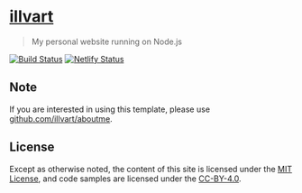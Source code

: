 # [illvart](https://github.com/illvart/illvart)

> My personal website running on Node.js

[![Build Status](https://travis-ci.com/illvart/illvart.svg?branch=master)](https://travis-ci.com/illvart/illvart)
[![Netlify Status](https://api.netlify.com/api/v1/badges/0392af17-3c20-4278-8139-7dbabd347d5c/deploy-status)](https://app.netlify.com/sites/illvart/deploys)

## Note
If you are interested in using this template, please use [github.com/illvart/aboutme](https://github.com/illvart/aboutme).

## License
Except as otherwise noted, the content of this site is licensed under the [MIT License](LICENSE), and code samples are licensed under the [CC-BY-4.0](https://creativecommons.org/licenses/by/4.0/).
